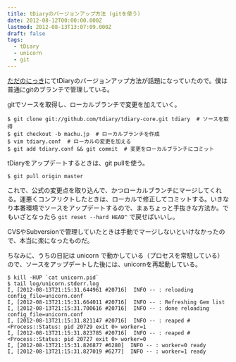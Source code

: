 ```yaml
---
title: tDiaryのバージョンアップ方法 (gitを使う)
date: 2012-08-12T00:00:00.000Z
lastmod: 2012-08-13T13:07:09.000Z
draft: false
tags:
  - tDiary
  - unicorn
  - git
---
```


[ただのにっき](http://sho.tdiary.net/20120811.html#c03)にてtDiaryのバージョンアップ方法が話題になっていたので。僕は普通にgitのブランチで管理している。

gitでソースを取得し、ローカルブランチで変更を加えていく。

```
$ git clone git://github.com/tdiary/tdiary-core.git tdiary  # ソースを取得
$ git checkout -b machu.jp  # ローカルブランチを作成
$ vim tdiary.conf  # ローカルの変更を加える
$ git add tdiary.conf && git commit  # 変更をローカルブランチにコミット 
```

tDiaryをアップデートするときは、git pullを使う。

```
$ git pull origin master
```

これで、公式の変更点を取り込んで、かつローカルブランチにマージしてくれる。運悪くコンフリクトしたときは、ローカルで修正してコミットする。いきなり本番環境でソースをアップデートするので、まぁちょっと手抜きな方法か。でもいざとなったら `git reset --hard HEAD^` で戻せばいいし。

CVSやSubversionで管理していたときは手動でマージしないといけなかったので、本当に楽になったものだ。

ちなみに、うちの日記は unicorn で動かしている（プロセスを常駐している）ので、ソースをアップデートした後には、unicornを再起動している。

```
$ kill -HUP `cat unicorn.pid`
$ tail log/unicorn.stderr.log
I, [2012-08-13T21:15:31.644961 #20716]  INFO -- : reloading config_file=unicorn.conf
I, [2012-08-13T21:15:31.664011 #20716]  INFO -- : Refreshing Gem list
I, [2012-08-13T21:15:31.700616 #20716]  INFO -- : done reloading config_file=unicorn.conf
I, [2012-08-13T21:15:31.821147 #20716]  INFO -- : reaped #<Process::Status: pid 20729 exit 0> worker=1
I, [2012-08-13T21:15:31.823785 #20716]  INFO -- : reaped #<Process::Status: pid 20727 exit 0> worker=0
I, [2012-08-13T21:15:31.826877 #6280]  INFO -- : worker=0 ready
I, [2012-08-13T21:15:31.827019 #6277]  INFO -- : worker=1 ready
```
